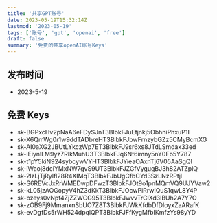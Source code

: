 ```yaml
---
title: '共享GPT账号'
date: 2023-05-19T15:32:14Z
lastmod: '2023-05-19'
tags: ['账号', 'gpt', 'openai', 'free']
draft: false
summary: '免费的共享openAI账号Keys'
---
```


## 发布时间

- 2023-5-19

## 免费 Keys

- 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
- 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
- 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
- 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
- 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
- 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
- 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
- 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
- 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
- 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
- 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
- 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
